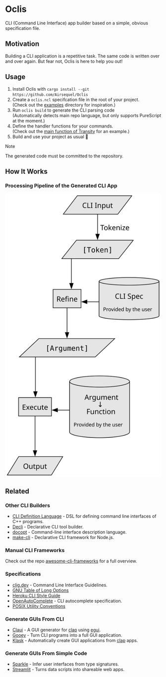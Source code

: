 # Oclis

CLI (Command Line Interface) app builder
based on a simple, obvious specification file.


## Motivation

Building a CLI application is a repetitive task.
The same code is written over and over again.
But fear not, Oclis is here to help you out!


## Usage

1. Install Oclis with
   `cargo install --git https://github.com/Airsequel/Oclis`
1. Create a `oclis.ncl` specifcation file in the root of your project. \
   (Check out the [examples](./examples) directory for inspiration.)
1. Run `oclis build` to generate the CLI parsing code \
   (Automatically detects main repo language,
   but only supports PureScript at the moment.)
1. Define the handler functions for your commands. \
   (Check out the [main function of Transity][tr-main] for an example.)
1. Build and use your project as usual 🎉

[tr-main]: https://github.com/feramhq/Transity/blob/master/src/Main.purs#L332

> [!NOTE]
> The generated code must be committed to the repository.


## How It Works

### Processing Pipeline of the Generated CLI App

![Processing Pipeline](./processing-pipeline.svg)


## Related

### Other CLI Builders

- [CLI Definition Language] - DSL for defining command line interfaces
    of C++ programs.
- [Decli] - Declarative CLI tool builder.
- [docopt] - Command-line interface description language.
- [make-cli] - Declarative CLI framework for Node.js.

[CLI Definition Language]: https://www.codesynthesis.com/projects/cli/
[Decli]: https://github.com/woile/decli
[docopt]: http://docopt.org/
[make-cli]: https://github.com/dword-design/make-cli


### Manual CLI Frameworks

Check out the repo
[awesome-cli-frameworks](https://github.com/shadawck/awesome-cli-frameworks)
for a full overview.


### Specifications

- [clig.dev] - Command Line Interface Guidelines.
- [GNU Table of Long Options][gtolo]
- [Heroku CLI Style Guide][hcsg]
- [OpenAutoComplete] - CLI autocomplete specification.
- [POSIX Utility Conventions][puc]

[clig.dev]: https://clig.dev
[gtolo]:
  https://www.gnu.org/prep/standards/html_node/Option-Table.html#Option-Table
[hcsg]: https://devcenter.heroku.com/articles/cli-style-guide
[OpenAutoComplete]: https://github.com/openautocomplete/openautocomplete
[puc]: https://pubs.opengroup.org/onlinepubs/9699919799/basedefs/V1_chap12.html


### Generate GUIs From CLI

- [Claui] - A GUI generator for [clap] using [egui].
- [Gooey] - Turn CLI programs into a full GUI application.
- [Klask] - Automatically create GUI applications from [clap] apps.

[clap]: https://github.com/clap-rs/clap
[Claui]: https://github.com/grantshandy/claui
[egui]: https://github.com/emilk/egui
[Gooey]: https://github.com/chriskiehl/Gooey
[Klask]: https://github.com/MichalGniadek/klask


### Generate GUIs From Simple Code

- [Sparkle] - Infer user interfaces from type signatures.
- [Streamlit] - Turns data scripts into shareable web apps.

[Sparkle]: https://github.com/sharkdp/purescript-sparkle
[Streamlit]: https://github.com/streamlit/streamlit
